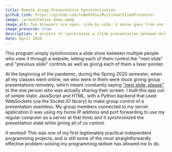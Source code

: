 ```yaml
---
title: Remote Group Presentation Synchronization
github_link: https://github.com/toBeOfUse/MultiUserSlidePresenter
image: /presentation_demo.webp
image_alt: Two browsers are open, side-by-side. A mouse goes from one to the other, clicking "next" and "previous" buttons, checking a "laser pointer" checkbox, and waving itself over some slides. When one browser goes to the next or previous slide, so does the other, and the laser point is visible in both browsers.
image_preserve: true
description: A project to synchronize a slide presentation between multiple computers.
date: April 2020
---
```


This program simply synchronizes a slide show between multiple people who view it through a website, letting each of them control the "next slide" and "previous slide" controls as well as giving each of them a laser pointer.

At the beginning of the pandemic, during the Spring 2020 semester, when all my classes went online, we who were in them were stuck giving group presentations remotely, which meant constantly saying ["next slide, please"](https://xkcd.com/2470/) to the one person who was actually sharing their screen. I built this app out of simple static JavaScript and HTML, with a Python backend that used WebSockets (via the Socket.IO library) to make group control of a presentation seamless. My group members connected to my server application (I was using my home IP address and port forwarding to use my regular computer as a server at that time) and it synchronized the presentation state while giving all of us control.

It worked! This was one of my first legitimately practical independent programming projects, and is still some of the most straightforwardly effective problem-solving my programming skillset has allowed me to do.

